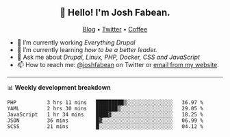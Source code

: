 <h2 align="center">👋 Hello! I'm Josh Fabean.</h2>
<p align="center">
  <a href="https://joshfabean.com">Blog</a> •
  <a href="https://twitter.com/fabean">Twitter</a> •
  <a href="https://www.buymeacoffee.com/LSxne6Yr4">Coffee</a>
</p>

- 🔭 I’m currently working *Everything Drupal*
- 🌱 I’m currently learning *how to be a better leader.*
- 💬 Ask me about *Drupal, Linux, PHP, Docker, CSS and JavaScript*
- 📫 How to reach me: [@joshfabean](https://twitter.com/joshfabean) on Twitter or [email from my website](https://joshfabean.com).

-------

📊 **Weekly development breakdown**
<!--START_SECTION:waka-->
```text
PHP          3 hrs 11 mins   █████████▒░░░░░░░░░░░░░░░   36.97 % 
YAML         2 hrs 30 mins   ███████▒░░░░░░░░░░░░░░░░░   29.05 % 
JavaScript   1 hr 34 mins    ████▓░░░░░░░░░░░░░░░░░░░░   18.25 % 
JSON         36 mins         █▓░░░░░░░░░░░░░░░░░░░░░░░   06.99 % 
SCSS         21 mins         █░░░░░░░░░░░░░░░░░░░░░░░░   04.12 % 
```
<!--END_SECTION:waka-->

<!--
**fabean/fabean** is a ✨ _special_ ✨ repository because its `README.md` (this file) appears on your GitHub profile.

Here are some ideas to get you started:

- 🔭 I’m currently working on ...
- 🌱 I’m currently learning ...
- 👯 I’m looking to collaborate on ...
- 🤔 I’m looking for help with ...
- 💬 Ask me about ...
- 📫 How to reach me: ...
- 😄 Pronouns: ...
- ⚡ Fun fact: ...
-->
